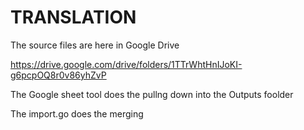 # TRANSLATION

The source files are here in Google Drive

https://drive.google.com/drive/folders/1TTrWhtHnIJoKI-g6pcpOQ8r0v86yhZvP


The Google sheet tool does the pullng down into the Outputs foolder

The import.go does the merging 
